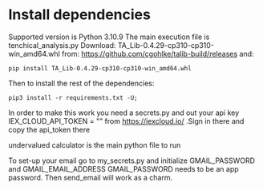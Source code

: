 # Install dependencies

Supported version is Python 3.10.9
The main execution file is tenchical_analysis.py
Download:
TA_Lib-0.4.29-cp310-cp310-win_amd64.whl
from: https://github.com/cgohlke/talib-build/releases
and:
```
pip install TA_Lib-0.4.29-cp310-cp310-win_amd64.whl
```
Then to install the rest of the dependencies:
```
pip3 install -r requirements.txt -U;
```
In order to make this work you need a secrets.py 
and out your api key IEX_CLOUD_API_TOKEN = "" from https://iexcloud.io/ 
.Sign in there and copy the api_token there

undervalued calculator is the main python file to run


To set-up your email go to my_secrets.py and initialize 
GMAIL_PASSWORD and GMAIL_EMAIL_ADDRESS 
GMAIL_PASSWORD needs to be an app password.
Then send_email will work as a charm.